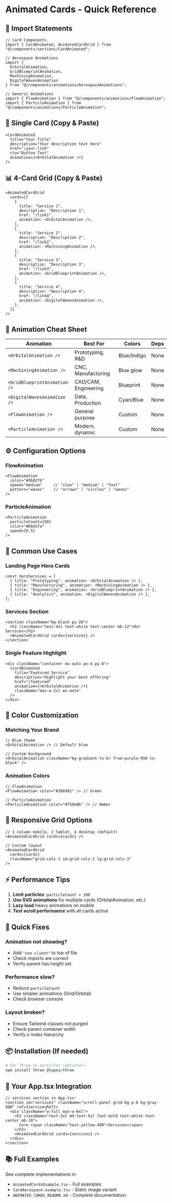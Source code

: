 # Animated Cards - Quick Reference

## 🎯 Import Statements

```tsx
// Card Components
import { CardAnimated, AnimatedCardGrid } from "@/components/sections/CardAnimated";

// Aerospace Animations
import {
  OrbitalAnimation,
  GridBlueprintAnimation,
  MachiningAnimation,
  DigitalWavesAnimation
} from "@/components/animations/AerospaceAnimations";

// Generic Animations
import { FlowAnimation } from "@/components/animations/FlowAnimation";
import { ParticleAnimation } from "@/components/animations/ParticleAnimation";
```

## 🚀 Single Card (Copy & Paste)

```tsx
<CardAnimated
  title="Your Title"
  description="Your description text here"
  href="/your-link"
  cta="Button Text"
  animation={<OrbitalAnimation />}
/>
```

## 📊 4-Card Grid (Copy & Paste)

```tsx
<AnimatedCardGrid
  cards={[
    {
      title: "Service 1",
      description: "Description 1",
      href: "/link1",
      animation: <OrbitalAnimation />,
    },
    {
      title: "Service 2",
      description: "Description 2",
      href: "/link2",
      animation: <MachiningAnimation />,
    },
    {
      title: "Service 3",
      description: "Description 3",
      href: "/link3",
      animation: <GridBlueprintAnimation />,
    },
    {
      title: "Service 4",
      description: "Description 4",
      href: "/link4",
      animation: <DigitalWavesAnimation />,
    },
  ]}
/>
```

## 🎨 Animation Cheat Sheet

| Animation | Best For | Colors | Deps |
|-----------|----------|--------|------|
| `<OrbitalAnimation />` | Prototyping, R&D | Blue/Indigo | None |
| `<MachiningAnimation />` | CNC, Manufacturing | Blue glow | None |
| `<GridBlueprintAnimation />` | CAD/CAM, Engineering | Blueprint | None |
| `<DigitalWavesAnimation />` | Data, Production | Cyan/Blue | None |
| `<FlowAnimation />` | General purpose | Custom | None |
| `<ParticleAnimation />` | Modern, dynamic | Custom | None |

## ⚙️ Configuration Options

### FlowAnimation
```tsx
<FlowAnimation
  color="#3b82f6"
  speed="medium"     // "slow" | "medium" | "fast"
  pattern="waves"    // "arrows" | "circles" | "waves"
/>
```

### ParticleAnimation
```tsx
<ParticleAnimation
  particleCount={50}
  color="#60a5fa"
  speed={0.5}
/>
```

## 🎯 Common Use Cases

### Landing Page Hero Cards
```tsx
const heroServices = [
  { title: "Prototyping", animation: <OrbitalAnimation /> },
  { title: "Manufacturing", animation: <MachiningAnimation /> },
  { title: "Engineering", animation: <GridBlueprintAnimation /> },
  { title: "Analytics", animation: <DigitalWavesAnimation /> },
];
```

### Services Section
```tsx
<section className="bg-black py-20">
  <h2 className="text-4xl text-white text-center mb-12">Our Services</h2>
  <AnimatedCardGrid cards={services} />
</section>
```

### Single Feature Highlight
```tsx
<div className="container mx-auto px-4 py-8">
  <CardAnimated
    title="Featured Service"
    description="Highlight your best offering"
    href="/featured"
    animation={<OrbitalAnimation />}
    className="max-w-2xl mx-auto"
  />
</div>
```

## 🎨 Color Customization

### Matching Your Brand
```tsx
// Blue theme
<OrbitalAnimation /> // Default blue

// Custom background
<OrbitalAnimation className="bg-gradient-to-br from-purple-950 to-black" />
```

### Animation Colors
```tsx
// FlowAnimation
<FlowAnimation color="#10b981" /> // Green

// ParticleAnimation
<ParticleAnimation color="#f59e0b" /> // Amber
```

## 📱 Responsive Grid Options

```tsx
// 1 column mobile, 2 tablet, 4 desktop (default)
<AnimatedCardGrid cards={cards} />

// Custom layout
<AnimatedCardGrid
  cards={cards}
  className="grid-cols-1 sm:grid-cols-2 lg:grid-cols-3"
/>
```

## ⚡ Performance Tips

1. **Limit particles**: `particleCount < 100`
2. **Use SVG animations** for multiple cards (OrbitalAnimation, etc.)
3. **Lazy load** heavy animations on mobile
4. **Test scroll performance** with all cards active

## 🐛 Quick Fixes

### Animation not showing?
- Add `"use client"` to top of file
- Check imports are correct
- Verify parent has height set

### Performance slow?
- Reduce `particleCount`
- Use simpler animations (Grid/Orbital)
- Check browser console

### Layout broken?
- Ensure Tailwind classes not purged
- Check parent container width
- Verify z-index hierarchy

## 📦 Installation (If needed)

```bash
# For Three.js particles (optional)
npm install three @types/three
```

## 🎯 Your App.tsx Integration

```tsx
// services section in App.tsx:
<section id="services" className="scroll-panel grid-bg p-6 bg-gray-900" ref={servicesRef}>
  <div className="w-full max-w-6xl">
    <h2 className="text-3xl md:text-5xl font-bold text-white text-center mb-10">
      Core <span className="text-yellow-400">Services</span>
    </h2>
    <AnimatedCardGrid cards={services} />
  </div>
</section>
```

## 📚 Full Examples

See complete implementations in:
- `AnimatedCardsExample.tsx` - Full examples
- `CardAerospace.example.tsx` - Static image variant
- `ANIMATED_CARDS_README.md` - Complete documentation
